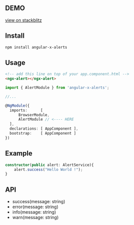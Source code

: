 ## DEMO
[view on stackblitz](https://stackblitz.com/edit/angular-x-alerts-demo?file=src/app/app.component.ts)

## Install 
```sh
npm install angular-x-alerts
```

## Usage
```html
<!-- add this line on top of your app.component.html -->
<ngx-alert></ngx-alert>
```

```ts
import { AlertModule } from 'angular-x-alerts';

//...

@NgModule({
  imports:      [ 
      BrowserModule,  
      AlertModule // <---- HERE
  ],
  declarations: [ AppComponent ],
  bootstrap:    [ AppComponent ]
})
```



## Example

```ts
constructor(public alert: AlertService){
    alert.success("Hello World !");
}
```

## API

- success(message: string)
- error(message: string)
- info(message: string)
- warn(message: string)
